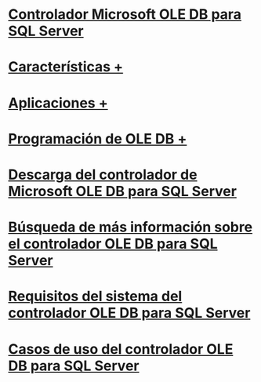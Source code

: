 # [Controlador Microsoft OLE DB para SQL Server](oledb-driver-for-sql-server.md)
# [Características +](../oledb/features/oledb-driver-for-sql-server-features.md)
# [Aplicaciones +](../oledb/applications/building-applications-with-oledb-driver-for-sql-server.md)
# [Programación de OLE DB +](../oledb/ole-db/oledb-driver-for-sql-server-programming.md)

# [Descarga del controlador de Microsoft OLE DB para SQL Server](download-oledb-driver-for-sql-server.md)
# [Búsqueda de más información sobre el controlador OLE DB para SQL Server](finding-more-oledb-driver-for-sql-server-information.md)
# [Requisitos del sistema del controlador OLE DB para SQL Server](system-requirements-for-oledb-driver-for-sql-server.md)
# [Casos de uso del controlador OLE DB para SQL Server](when-to-use-oledb-driver-for-sql-server.md)
